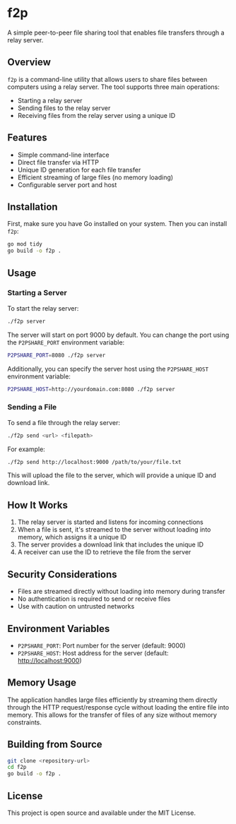 # f2p

A simple peer-to-peer file sharing tool that enables file transfers through a relay server.

## Overview

`f2p` is a command-line utility that allows users to share files between computers using a relay server. The tool supports three main operations:

- Starting a relay server
- Sending files to the relay server
- Receiving files from the relay server using a unique ID

## Features

- Simple command-line interface
- Direct file transfer via HTTP
- Unique ID generation for each file transfer
- Efficient streaming of large files (no memory loading)
- Configurable server port and host

## Installation

First, make sure you have Go installed on your system. Then you can install `f2p`:

```bash
go mod tidy
go build -o f2p .
```

## Usage

### Starting a Server

To start the relay server:

```bash
./f2p server
```

The server will start on port 9000 by default. You can change the port using the `P2PSHARE_PORT` environment variable:

```bash
P2PSHARE_PORT=8080 ./f2p server
```

Additionally, you can specify the server host using the `P2PSHARE_HOST` environment variable:

```bash
P2PSHARE_HOST=http://yourdomain.com:8080 ./f2p server
```

### Sending a File

To send a file through the relay server:

```bash
./f2p send <url> <filepath>
```

For example:

```bash
./f2p send http://localhost:9000 /path/to/your/file.txt
```

This will upload the file to the server, which will provide a unique ID and download link.

## How It Works

1. The relay server is started and listens for incoming connections
2. When a file is sent, it's streamed to the server without loading into memory, which assigns it a unique ID
3. The server provides a download link that includes the unique ID
4. A receiver can use the ID to retrieve the file from the server

## Security Considerations

- Files are streamed directly without loading into memory during transfer
- No authentication is required to send or receive files
- Use with caution on untrusted networks

## Environment Variables

- `P2PSHARE_PORT`: Port number for the server (default: 9000)
- `P2PSHARE_HOST`: Host address for the server (default: <http://localhost:9000>)

## Memory Usage

The application handles large files efficiently by streaming them directly through the HTTP request/response cycle without loading the entire file into memory. This allows for the transfer of files of any size without memory constraints.

## Building from Source

```bash
git clone <repository-url>
cd f2p
go build -o f2p .
```

## License

This project is open source and available under the MIT License.


